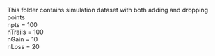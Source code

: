 This folder contains simulation dataset with both adding and dropping points  
npts = 100  
nTrails = 100  
nGain = 10  
nLoss = 20  
